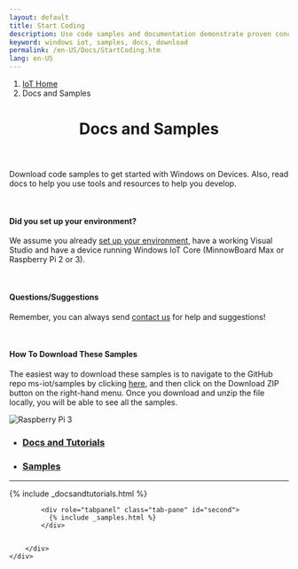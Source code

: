 ```yaml
---
layout: default
title: Start Coding
description: Use code samples and documentation demonstrate proven concepts and tools and resources to help you start coding.
keyword: windows iot, samples, docs, download
permalink: /en-US/Docs/StartCoding.htm
lang: en-US
---
```

<div class="row">
  <div class="col-xs-24">
    <ol class="breadcrumb">
      <li><a href="https://developer.microsoft.com/en-us/windows/iot">IoT Home</a></li>
      <li class="active">Docs and Samples</li>
    </ol>
    <header class="page-title-header">
      <h1 class="page-title">Docs and Samples</h1>
    </header>
  </div>
</div>

<div class="row section-heading">
  <div class="col-md-12">    
    <p>Download code samples to get started with Windows on Devices. Also, read docs to help you use tools and resources to help you develop.</p>
    <br/>
    <h4>Did you set up your environment?</h4>
    <p>We assume you already <a href="{{site.baseurl}}/{{page.lang}}/GetStarted.htm">set up your environment</a>, have a working Visual Studio and have a device running Windows IoT Core (MinnowBoard Max or Raspberry Pi 2 or 3).</p>
    <br/>
    <h4>Questions/Suggestions</h4>
    <p>Remember, you can always send <a href="{{site.baseurl}}/{{page.lang}}/Community.htm#contact">contact us</a> for help and suggestions!</p>
    <br/>
    <h4>How To Download These Samples</h4>
    <p>The easiest way to download these samples is to navigate to the GitHub repo ms-iot/samples by clicking <a href="https://github.com/ms-iot/samples">here</a>, and then click on the Download ZIP button on the right-hand menu.  Once you download and unzip the file locally, you will be able to see all the samples.</p>
  </div>
  <div class="col-md-12">
    <img src="{{site.baseurl}}/Resources/images/DevelopmentBoards.PNG" alt="Raspberry Pi 3" class="img-responsive">
  </div>
</div>

<div class="section-heading">
    <div role="tabpanel">
        <ul class="nav nav-tabs" role="tablist">
            <li role="presentation" class="active"><a href="#first" aria-controls="first" role="tab" data-toggle="tab"><h3>Docs and Tutorials</h3></a></li>
            <li role="presentation"><a href="#second" aria-controls="second" role="tab" data-toggle="tab"><h3>Samples</h3></a></li>
        </ul>
        <hr>
        <div class="tab-content">
            <div role="tabpanel" class="tab-pane active" id="first">
              {% include _docsandtutorials.html %}
            </div>

            <div role="tabpanel" class="tab-pane" id="second">
              {% include _samples.html %}
            </div>


        </div>
    </div>
</div>
